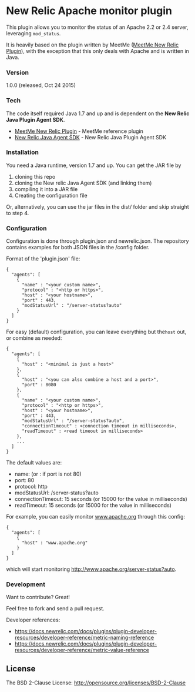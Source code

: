 # New Relic Apache monitor plugin

This plugin allows you to monitor the status of an Apache 2.2 or 2.4 server, leveraging `mod_status`.

It is heavily based on the plugin written by MeetMe ([MeetMe New Relic Plugin]), with the exception that this only deals with Apache and is written in Java.

### Version

1.0.0 (released, Oct 24 2015)

### Tech

The code itself required Java 1.7 and up and is dependent on the **New Relic Java Plugin Agent SDK**.

* [MeetMe New Relic Plugin] - MeetMe reference plugin
* [New Relic Java Agent SDK] - New Relic Java Plugin Agent SDK


### Installation

You need a Java runtime, version 1.7 and up.
You can get the JAR file by
1. cloning this repo
2. cloning the New relic Java Agent SDK (and linking them)
3. compiling it into a JAR file
4. Creating the configuration file

Or, alternatively, you can use the jar files in the dist/ folder and skip straight
to step 4.

### Configuration

Configuration is done through plugin.json and newrelic.json.
The repository contains examples for both JSON files in the /config folder.



Format of the 'plugin.json' file:

```
{
  "agents": [
    {
      "name" : "<your custom name>",
      "protocol" : "<http or https>",
      "host" : "<your hostname>",
      "port" : 443,
      "modStatusUrl" : "/server-status?auto"
    }
  ]
}
```

For easy (default) configuration, you can leave everything but the```host``` out, or combine as needed:
```
{
  "agents": [
    {
      "host" : "<minimal is just a host>"
    },
    {
      "host" : "<you can also combine a host and a port>",
      "port" : 8080
    },
    {
      "name" : "<your custom name>",
      "protocol" : "<http or https>",
      "host" : "<your hostname>",
      "port" : 443,
      "modStatusUrl" : "/server-status?auto",
      "connectionTimeout" : <connection timeout in milliseconds>,
      "readTimeout" : <read timeout in milliseconds>
    },
    ...
  ]
}
```

The default values are:
* name: <host> (or <host>:<port> if port is not 80)
* port: 80
* protocol: http
* modStatusUrl: /server-status?auto
* connectionTimeout: 15 seconds (or 15000 for the value in milliseconds)
* readTimeout: 15 seconds (or 15000 for the value in milliseconds)

For example, you can easily monitor www.apache.org through this config:

```
{
  "agents": [
    {
      "host" : "www.apache.org"
    }
  ]
}
```
which will start monitoring http://www.apache.org/server-status?auto.

### Development

Want to contribute? Great!

Feel free to fork and send a pull request.

Developer references:
 * https://docs.newrelic.com/docs/plugins/plugin-developer-resources/developer-reference/metric-naming-reference
 * https://docs.newrelic.com/docs/plugins/plugin-developer-resources/developer-reference/metric-value-reference

License
----

The BSD 2-Clause License:
http://opensource.org/licenses/BSD-2-Clause

[//]: # (These are reference links used in the body of this note and get stripped out when the markdown processor does it's job. There is no need to format nicely because it shouldn't be seen. Thanks SO - http://stackoverflow.com/questions/4823468/store-comments-in-markdown-syntax)


   [New Relic Java Agent SDK]: <https://github.com/newrelic-platform/metrics_publish_java>
   [MeetMe New Relic Plugin]: <https://github.com/MeetMe/newrelic-plugin-agent>